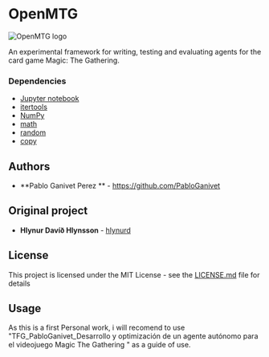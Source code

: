 
# OpenMTG
![OpenMTG logo]([https://github.com/PabloGanivet/OpenMTG.ai/blob/main/Logo.jpg]) 

An experimental framework for writing, testing and evaluating agents for the card game Magic: The Gathering.

### Dependencies

* [Jupyter notebook](http://jupyter.org/) 
* [itertools](https://docs.python.org/3/library/itertools.html)
* [NumPy](http://www.numpy.org/)
* [math](https://docs.python.org/3/library/math.html)
* [random](https://docs.python.org/3/library/random.html)
* [copy](https://docs.python.org/3/library/copy.html)

## Authors 
* **Pablo Ganivet Perez ** - https://github.com/PabloGanivet

## Original project

* **Hlynur Davíð Hlynsson** - [hlynurd](https://github.com/hlynurd)

## License

This project is licensed under the MIT License - see the [LICENSE.md](LICENSE.md) file for details

## Usage

As this is a first Personal work, i will recomend to use "TFG_PabloGanivet_Desarrollo y optimización de un agente autónomo para el videojuego Magic The Gathering " as a guide of use.

```
